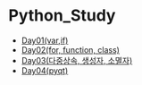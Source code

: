 # Python_Study
- [Day01(var,if)](https://github.com/HYEONSEONG-KIM/Python_Study/tree/main/HelloPython/day01)
- [Day02(for, function, class)](https://github.com/HYEONSEONG-KIM/Python_Study/tree/main/HelloPython/day02)
- [Day03(다중상속, 생성자, 소멸자)](https://github.com/HYEONSEONG-KIM/Python_Study/tree/main/HelloPython/day03)
- [Day04(pyqt)](https://github.com/HYEONSEONG-KIM/Python_Study/tree/main/HelloPython/day04)
